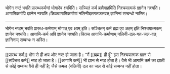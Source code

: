 भोगेन नष्टं भवति प्रारब्धकर्मणां भोगादेव क्ष्यमिति। सञ्चितं कर्म ब्रह्मैवाहमिति निश्चयात्मकं ज्ञानेन नश्यति। आगामिकर्मापि ज्ञानेन नश्यति।किञ्चागामिकर्माणां नलिनीदलगतजलवत् ज्ञानिनां सम्बन्धो नास्ति।

---

भोगेन नष्टम् भवति प्रारब्ध-कर्मणाम् भोगात् एव क्ष्यम् इति। सञ्चितम् कर्म ब्रह्म एव अहम् इति निश्चयात्मकम् ज्ञानेन नश्यति। आगामि-कर्म अपि ज्ञानेन नश्यति।किञ्च आगामि-कर्माणाम् नलिनी-दल-गत-जल-वत् ज्ञानिनाम् सम्बन्धः न अस्ति।

---

[[प्रारब्ध कर्म]] भोग से ही क्षय और नष्ट हो जाता है। "मैं [[ब्रह्म]] ही हूँ" इस निश्चयात्मक ज्ञान से [[सञ्चित कर्म]] नष्ट हो जाता है। [[आगामि कर्म]] भी ज्ञान से नष्ट होता है। वैसे भी आगामि कर्म का ज्ञाती से कोई सम्बन्ध वैसे ही नहीं है; जैसे कमल (नलिनी) दल का जल से कोई सम्बन्ध नहीं होता।